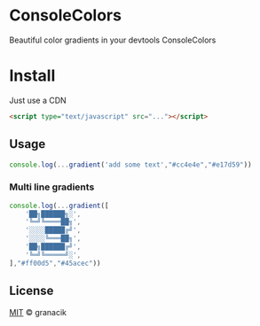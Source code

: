 
# ConsoleColors

Beautiful color gradients in your devtools ConsoleColors




# Install

Just use a CDN

```html
<script type="text/javascript" src="..."></script>
```


## Usage

```javascript
console.log(...gradient('add some text',"#cc4e4e","#e17d59"))
```
### Multi line gradients

```javascript
console.log(...gradient([
    '██╗██████╗░',
    '╚═╝╚════██╗',
    '░░░░█████╔╝',
    '░░░░╚═══██╗',
    '██╗██████╔╝',
    '╚═╝╚═════╝░',
],"#ff00d5","#45acec"))
```

## License

[MIT](https://choosealicense.com/licenses/mit/) © granacik

